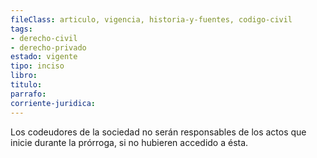 ```yaml
---
fileClass: articulo, vigencia, historia-y-fuentes, codigo-civil
tags:
- derecho-civil
- derecho-privado
estado: vigente
tipo: inciso
libro:
titulo:
parrafo:
corriente-juridica:
---
```

Los codeudores de la sociedad no serán responsables de los actos que inicie durante la prórroga, si no hubieren accedido a ésta.